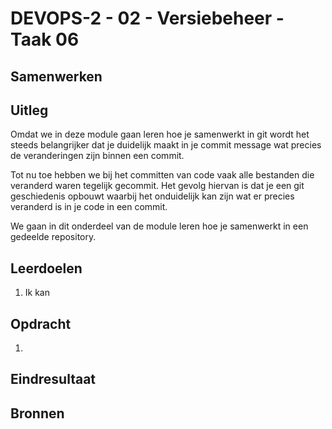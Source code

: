 # DEVOPS-2 - 02 - Versiebeheer - Taak 06

## Samenwerken

## Uitleg

Omdat we in deze module gaan leren hoe je samenwerkt in git wordt het steeds belangrijker dat je duidelijk maakt in je commit message wat precies de veranderingen zijn binnen een commit. 

Tot nu toe hebben we bij het committen van code vaak alle bestanden die veranderd waren tegelijk gecommit. Het gevolg hiervan is dat je een git geschiedenis opbouwt waarbij het onduidelijk kan zijn wat er precies veranderd is in je code in een commit.

We gaan in dit onderdeel van de module leren hoe je samenwerkt in een gedeelde repository. 




## Leerdoelen

1. Ik kan

## Opdracht

1.  

## Eindresultaat



## Bronnen